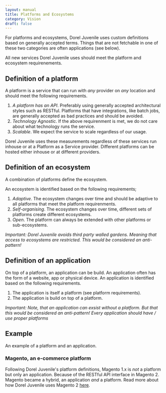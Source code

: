 ```yaml
---
layout: manual
title: Platforms and Ecosystems
category: Vision
draft: false
---
```


For platforms and ecosystems, Dorel Juvenile uses custom definitions based on generally accepted terms. Things that are not fetchable in one of these two categories are often applications (see below).

All new services Dorel Juvenile uses should meet the platform and ecosystem requirenements.

## Definition of a platform

A platform is a service that can run with _any_ provider on _any_ location and should meet the following requirements.

1. *A platform has an API*. Preferably using generally accepted architectural styles such as RESTful. Platforms that have integrations, like batch jobs, are generally accepted as bad practices and should be avoided.
2. *Technology Agnostic*. If the above requirenment is met, we do not care about what technology runs the service.
3. *Scalable*. We expect the service to scale regardless of our usage.

Dorel Juvenile uses these measurements regardless of these services run inhouse or at a Platform as a Service provider. Different platforms can be hosted either inhouse or at different providers.

## Definition of an ecosystem

A combination of platforms define the ecosystem.

An ecosystem is identified based on the following requirements;

1. *Adaptive*. The ecosystem changes over time and should be adaptive to all platforms that meet the platform requirenments.
2. *Self-organising*. The ecosystem changes over time, different sets of platforms create different ecosystems.
3. *Open*. The platform can always be extended with other platforms or sub-ecosystems.

_Important: Dorel Juvenile avoids third party walled gardens. Meaning that access to ecosystems are restricted. This would be considered an anti-pattern!_

## Definition of an application

On top of a platform, an application can be build. An application often has the form of a website, app or physical device. An application is identified based on the following requirements.

1. The application is itself a platform (see platform requirements).
2. The application is build on top of a platform.

_Important: Note, that an application can exsist without a platform. But that this would be considered an anti-pattern! Every application should have / use proper platforms_

## Example

An example of a platform and an application.

### Magento, an e-commerce platform

Following Dorel Juvenile's platform definitions, Magento 1.x is _not_ a platform but only an application. Because of the RESTful API interface in Magento 2. Magento became a hybrid, an application _and_ a platform. Read more about how Dorel Juvenile uses Magento 2 [here](./use-technology/container-architecture).
